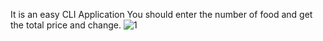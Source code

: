 It is an easy CLI Application
You should enter the number of food and get the total price and change.
![1](https://user-images.githubusercontent.com/72540435/111914422-0fd3c480-8a9c-11eb-86a5-7401bf3bf7f0.PNG)
